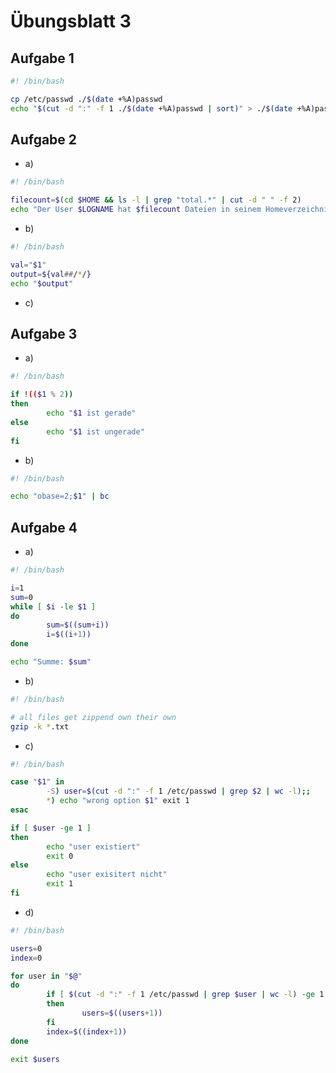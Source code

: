 # Übungsblatt 3

## Aufgabe 1

```bash
#! /bin/bash

cp /etc/passwd ./$(date +%A)passwd
echo "$(cut -d ":" -f 1 ./$(date +%A)passwd | sort)" > ./$(date +%A)passwd
```


## Aufgabe 2
- a) 

```bash
#! /bin/bash

filecount=$(cd $HOME && ls -l | grep "total.*" | cut -d " " -f 2)
echo "Der User $LOGNAME hat $filecount Dateien in seinem Homeverzeichnis $HOME"
```

- b)

```bash
#! /bin/bash

val="$1"
output=${val##/*/}
echo "$output"
```

- c)



## Aufgabe 3
- a)

```bash
#! /bin/bash

if !(($1 % 2))
then
        echo "$1 ist gerade"
else
        echo "$1 ist ungerade"
fi
```

- b)

```bash
#! /bin/bash

echo "obase=2;$1" | bc
```

## Aufgabe 4
- a)

```bash
#! /bin/bash

i=1
sum=0
while [ $i -le $1 ]
do
        sum=$((sum+i))
        i=$((i+1))
done

echo "Summe: $sum"
``` 

- b) 

```bash
#! /bin/bash

# all files get zippend own their own
gzip -k *.txt
```

- c)

```bash
#! /bin/bash

case "$1" in
        -S) user=$(cut -d ":" -f 1 /etc/passwd | grep $2 | wc -l);;
        *) echo "wrong option $1" exit 1
esac

if [ $user -ge 1 ]
then
        echo "user existiert"
        exit 0
else
        echo "user exisitert nicht"
        exit 1
fi
```

- d)

```bash
#! /bin/bash

users=0
index=0

for user in "$@"
do
        if [ $(cut -d ":" -f 1 /etc/passwd | grep $user | wc -l) -ge 1 ]
        then
                users=$((users+1))
        fi
        index=$((index+1))
done

exit $users
```